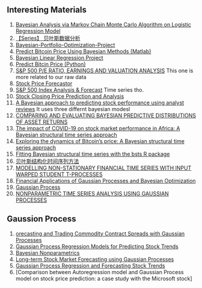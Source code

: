 ## Interesting Materials

1. [Bayesian Analysis via Markov Chain Monte Carlo Algorithm on Logistic Regression Model](https://www.ripublication.com/gjpam19/gjpamv15n2_08.pdf)
2. [【Series】 贝叶斯数据分析](https://blog.vicayang.cc/Series-Bayesian-Data-Analysis/)
3. [Bayesian-Portfolio-Optimization-Project](https://github.com/ShixuanGuo/Bayesian-Portfolio-Optimization-Project)
4. [Predict Bitcoin Price Using Bayesian Methods (Matlab)](https://github.com/panditanvita/BTCpredictor)
5. [Bayesian Linear Regression Project](https://github.com/WillKoehrsen/Data-Analysis/blob/master/bayesian_lr/Bayesian%20Linear%20Regression%20Project.ipynb)
6. [Predict Bitcin Price (Python)](https://github.com/Aminoid/bitcoin-prediction)
7. [S&P 500 P/E RATIO, EARNINGS AND VALUATION ANALYSIS](https://www.investorsfriend.com/s-and-p-500-index-valuation/) This one is more related to our raw data
8. [Stock Price Forecastor](https://github.com/savourylie/Stock-Price-Forecaster/blob/master/Forecaster/StockPriceForecaster.pdf)
9. [S&P 500 Index Analysis & Forecast](https://github.com/irkaal/sp-500) Time series tho.  
10. [Stock Closing Price Prediction and Analysis](https://github.com/vidhig/stock-closing-price-prediction-bayesian-analysis/blob/master/report.pdf)  
11. [A Bayesian approach to predicting stock performance using analyst reviews](https://github.com/lschlessinger1/Bayesian-Stock-Price-Prediction/blob/master/A%20Bayesian%20approach%20to%20predicting%20stock%20performance%20using%20analyst%20reviews.pdf)  It uses three differnt bayesian modesl
12. [COMPARING AND EVALUATING BAYESIAN PREDICTIVE DISTRIBUTIONS OF ASSET RETURNS](https://www.econstor.eu/bitstream/10419/153403/1/ecbwp0969.pdf)
13. [The impact of COVID-19 on stock market performance in Africa: A Bayesian structural time series approach](https://www.sciencedirect.com/science/article/pii/S0148619520304124?dgcid=rss_sd_all)
14. [Exploring the dynamics of Bitcoin’s price: A Bayesian structural time series approach](https://pagines.uab.cat/appliedeconomics/sites/pagines.uab.cat.appliedeconomics/files/poyser_o._paper-compressed.pdf)
15. [Fitting Bayesian structural time series with the bsts R package](https://www.unofficialgoogledatascience.com/2017/07/fitting-bayesian-structural-time-series.html)
16. [贝叶斯结构化时间序列方法](https://site.douban.com/146782/widget/notes/15517178/note/321146275/)
17. [MODELLING NON-STATIONARY FINANCIAL TIME SERIES WITH INPUT WARPED STUDENT T-PROCESSES](http://www.ipe.ro/rjef/rjef3_19/rjef3_19p51-61.pdf)
18. [Financial Applications of Gaussian Processes and Bayesian Optimization](http://www.thierry-roncalli.com/download/Bayesian_Optimization.pdf)
19. [Gaussian Process](https://courses.media.mit.edu/2010fall/mas622j/ProblemSets/slidesGP.pdf)
20. [NONPARAMETRIC TIME SERIES ANALYSIS USING GAUSSIAN PROCESSES](https://damouras.github.io/files/thesis.pdf)


## Gaussion Process
1. [orecasting and Trading Commodity Contract Spreads with Gaussian Processes](http://www.iro.umontreal.ca/~pift6266/A07/documents/gp_spreads_cef07.pdf)
2. [Gaussian Process Regression Models for Predicting Stock Trends](https://www.researchgate.net/publication/249769503_Gaussian_Process_Regression_Models_for_Predicting_Stock_Trends)
3. [Bayesian Nonparametrics](http://pages.cs.wisc.edu/~jerryzhu/cs731/bnp.pdf)
4. [Long-term Stock Market Forecasting using Gaussian Processes](https://www.cs.ubc.ca/~nando/540-2013/projects/p5.pdf)
5. [Gaussian Process Regression and Forecasting Stock Trends](https://github.com/gdroguski/GaussianProcesses#gaussian-processes)
6. [Comparison between Autoregression model and Gaussian Process model on stock price prediction: a case study with the Microsoft stock]
